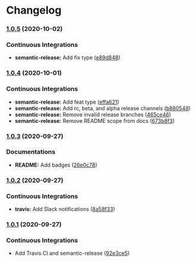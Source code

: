 # Changelog

### [1.0.5](https://github.com/extra2000/android-studio-formula/compare/v1.0.4...v1.0.5) (2020-10-02)


### Continuous Integrations

* **semantic-release:** Add fix type ([e89d848](https://github.com/extra2000/android-studio-formula/commit/e89d848f8c12be0bc72845cb36c6be1d0e7fe71f))

### [1.0.4](https://github.com/extra2000/android-studio-formula/compare/v1.0.3...v1.0.4) (2020-10-01)


### Continuous Integrations

* **semantic-release:** Add feat type ([effa621](https://github.com/extra2000/android-studio-formula/commit/effa6216afc802f5a0024d57799f6fd49e62bb64))
* **semantic-release:** Add rc, beta, and alpha release channels ([b880548](https://github.com/extra2000/android-studio-formula/commit/b88054808708e5ea1102132228ca9e41463c7e28))
* **semantic-release:** Remove invalid release branches ([465ce46](https://github.com/extra2000/android-studio-formula/commit/465ce4628f9b0925ab678759d43f951b244db5e6))
* **semantic-release:** Remove README scope from docs ([673b8f3](https://github.com/extra2000/android-studio-formula/commit/673b8f3489b448f205368d20c726e65ed405aefb))

### [1.0.3](https://github.com/extra2000/android-studio-formula/compare/v1.0.2...v1.0.3) (2020-09-27)


### Documentations

* **README:** Add badges ([26e0c78](https://github.com/extra2000/android-studio-formula/commit/26e0c78ce51377b6b6c92f49def15ed659bf9cde))

### [1.0.2](https://github.com/extra2000/android-studio-formula/compare/v1.0.1...v1.0.2) (2020-09-27)


### Continuous Integrations

* **travis:** Add Slack notifications ([8a58f33](https://github.com/extra2000/android-studio-formula/commit/8a58f338119dcd415691600573f88d51581e8566))

### [1.0.1](https://github.com/extra2000/android-studio-formula/compare/v1.0.0...v1.0.1) (2020-09-27)


### Continuous Integrations

* Add Travis CI and semantic-release ([92e3ce5](https://github.com/extra2000/android-studio-formula/commit/92e3ce504f914850c434d9411073a7f5a790ca7c))

